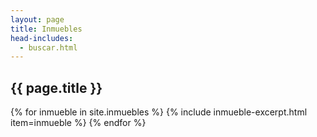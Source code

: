 ```yaml
---
layout: page
title: Inmuebles
head-includes:
  - buscar.html
---
```


## {{ page.title }}

<div class="flex">

{% for inmueble in site.inmuebles %}
{% include inmueble-excerpt.html item=inmueble %}
{% endfor %}


</div>
